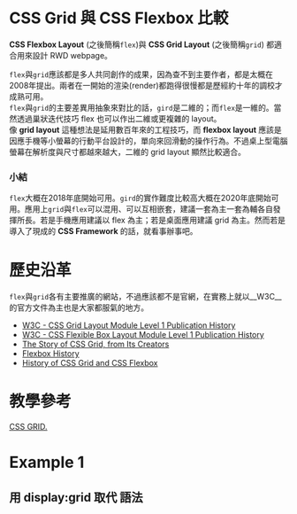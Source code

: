 # CSS Grid 與 CSS Flexbox 比較
__CSS Flexbox Layout__ (之後簡稱`flex`)與 __CSS Grid Layout__ (之後簡稱`grid`) 都適合用來設計 RWD webpage。

`flex`與`grid`應該都是多人共同創作的成果，因為查不到主要作者，都是太概在2008年提出。兩者在一開始的渲染(render)都跑得很慢都是歷經約十年的調校才成熟可用。   
`flex`與`grid`的主要差異用抽象來對比的話，`gird`是二維的；而`flex`是一維的。當然透過巢狀迭代技巧 flex 也可以作出二維或更複雜的 layout。   
像 __grid layout__ 這種想法是延用數百年來的工程技巧，而 __flexbox layout__ 應該是因應手機等小螢幕的行動平台設計的，單向來回滑動的操作行為。不過桌上型電腦螢幕在解析度與尺寸都越來越大，二維的 grid layout 顯然比較適合。   

### 小結
`flex`大概在2018年底開始可用。`gird`的實作難度比較高大概在2020年底開始可用。應用上`grid`與`flex`可以混用、可以互相嵌套，建議一套為主一套為輔各自發揮所長。若是手機應用建議以 flex 為主；若是桌面應用建議 grid 為主。然而若是導入了現成的 **CSS Framework** 的話，就看事辦事吧。   

# 歷史沿革
`flex`與`grid`各有主要推廣的網站，不過應該都不是官網，在實務上就以__W3C__的官方文件為主也是大家都服氣的地方。
* [W3C - CSS Grid Layout Module Level 1 Publication History](https://www.w3.org/standards/history/css-grid-1)   
* [W3C - CSS Flexible Box Layout Module Level 1 Publication History](https://www.w3.org/standards/history/css-flexbox-1)   
* [The Story of CSS Grid, from Its Creators](https://alistapart.com/article/the-story-of-css-grid-from-its-creators/)   
* [Flexbox History](https://annairish.github.io/historicizing/history)   
* [History of CSS Grid and CSS Flexbox](https://medium.com/@BennyOgidan/history-of-css-grid-and-css-flexbox-658ae6cfe6d2)   

# 教學參考

[CSS GRID.](https://cssgrid.io/)







# Example 1
## 用 display:grid 取代 <table> 語法

